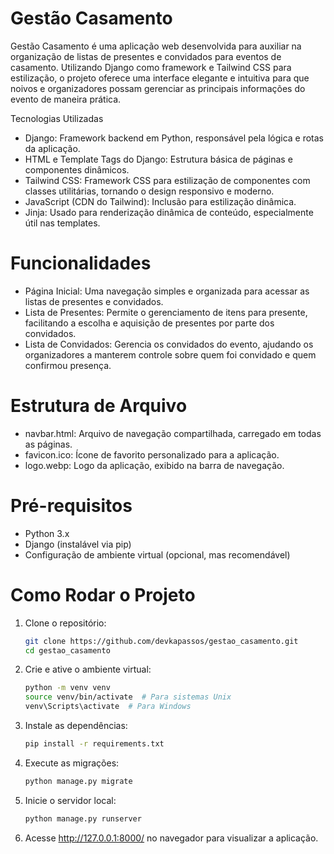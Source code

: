 # Gestão Casamento

Gestão Casamento é uma aplicação web desenvolvida para auxiliar na organização de listas de presentes e convidados para eventos de casamento. Utilizando Django como framework e Tailwind CSS para estilização, o projeto oferece uma interface elegante e intuitiva para que noivos e organizadores possam gerenciar as principais informações do evento de maneira prática.

Tecnologias Utilizadas
- Django: Framework backend em Python, responsável pela lógica e rotas da aplicação.
- HTML e Template Tags do Django: Estrutura básica de páginas e componentes dinâmicos.
- Tailwind CSS: Framework CSS para estilização de componentes com classes utilitárias, tornando o design responsivo e moderno.
- JavaScript (CDN do Tailwind): Inclusão para estilização dinâmica.
- Jinja: Usado para renderização dinâmica de conteúdo, especialmente útil nas templates.

# Funcionalidades
- Página Inicial: Uma navegação simples e organizada para acessar as listas de presentes e convidados.
- Lista de Presentes: Permite o gerenciamento de itens para presente, facilitando a escolha e aquisição de presentes por parte dos convidados.
- Lista de Convidados: Gerencia os convidados do evento, ajudando os organizadores a manterem controle sobre quem foi convidado e quem confirmou presença.

# Estrutura de Arquivo
- navbar.html: Arquivo de navegação compartilhada, carregado em todas as páginas.
- favicon.ico: Ícone de favorito personalizado para a aplicação.
- logo.webp: Logo da aplicação, exibido na barra de navegação.

# Pré-requisitos
- Python 3.x
- Django (instalável via pip)
- Configuração de ambiente virtual (opcional, mas recomendável)

# Como Rodar o Projeto

1. Clone o repositório:
   ```bash
   git clone https://github.com/devkapassos/gestao_casamento.git
   cd gestao_casamento
3. Crie e ative o ambiente virtual:
   ```bash
   python -m venv venv
   source venv/bin/activate  # Para sistemas Unix
   venv\Scripts\activate  # Para Windows
5. Instale as dependências:
   ```bash
   pip install -r requirements.txt
7. Execute as migrações:
   ```bash
   python manage.py migrate
9. Inicie o servidor local:
    ```bash
    python manage.py runserver
11. Acesse http://127.0.0.1:8000/ no navegador para visualizar a aplicação.
